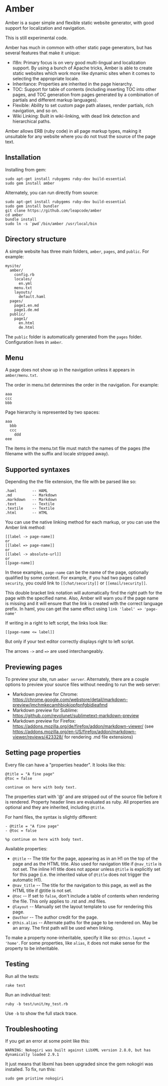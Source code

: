 Amber
===================================

Amber is a super simple and flexible static website generator, with good
support for localization and navigation.

This is still experimental code.

Amber has much in common with other static page generators, but has several
features that make it unique:

* I18n: Primary focus is on very good multi-lingual and localization support.
  By using a bunch of Apache tricks, Amber is able to create static websites
  which work   more like dynamic sites when it comes to selecting the
  appropriate locale.
* Inheritance: Properties are inherited in the page hierarchy.
* TOC: Support for table of contents (including inserting TOC into other pages,
  and TOC generation from pages generated by a combination of partials and
  different markup languages).
* Flexible: Ability to set custom page path aliases, render partials, rich
  navigation, and so on.
* Wiki Linking: Built in wiki-linking, with dead link detection and hierarchical paths.

Amber allows ERB (ruby code) in all page markup types, making it unsuitable for
any website where you do not trust the source of the page text.

Installation
---------------------------------

Installing from gem:

    sudo apt-get install rubygems ruby-dev build-essential
    sudo gem install amber

Alternately, you can run directly from source:

    sudo apt-get install rubygems ruby-dev build-essential
    sudo gem install bundler
    git clone https://github.com/leapcode/amber
    cd amber
    bundle install
    sudo ln -s `pwd`/bin/amber /usr/local/bin

Directory structure
---------------------------------

A simple website has three main folders, `amber`, `pages`, and `public`. For
example:

    mysite/
      amber/
        config.rb
        locales/
          en.yml
        menu.txt
        layouts/
          default.haml
      pages/
        page1.en.md
        page1.de.md
      public/
        page1/
          en.html
          de.html

The `public` folder is automatically generated from the `pages` folder.
Configuration lives in `amber`.

Menu
---------------------------------

A page does not show up in the navigation unless it appears in
`amber/menu.txt`.

The order in menu.txt determines the order in the navigation. For example:

    aaa
    ccc
    bbb

Page hierarchy is represented by two spaces:

    aaa
      bbb
      ccc
        ddd
    eee

The items in the menu.txt file must match the names of the pages (the filename
with the suffix and locale stripped away).

Supported syntaxes
---------------------------------

Depending the the file extension, the file with be parsed like so:

    .haml       -- HAML
    .md         -- Markdown
    .markdown   -- Markdown
    .text       -- Textile
    .textile    -- Textile
    .html       -- HTML

You can use the native linking method for each markup, or you can use the
Amber link method:

    [[label -> page-name]]
    or
    [[label => page-name]]
    or
    [[label -> absolute-url]]
    or
    [[page-name]]

In these examples, `page-name` can be the name of the page, optionally
qualified by some context. For example, if you had two pages called
`security`, you could link to `[[chat/security]]` or `[[email/security]]`.

This double bracket link notation will automatically find the right
path for the page with the specified name. Also, Amber will warn you if the page
name is missing and it will ensure that the link is created with the correct
language prefix. In haml, you can get the same effect using
`link 'label' => 'page-name'`

If writing in a right to left script, the links look like:

    [[page-name <= label]]

But only if your text editor correctly displays right to left script.

The arrows `->` and `=>` are used interchangeably.

Previewing pages
-------------------------------------

To preview your site, run `amber server`. Alternately, there are a couple
options to preview your source files without needing to run the web server:

* Markdown preview for Chrome: https://chrome.google.com/webstore/detail/markdown-preview/jmchmkecamhbiokiopfpnfgbidieafmd
* Markdown preview for Sublime: https://github.com/revolunet/sublimetext-markdown-preview
* Markdown preview for Firefox: https://addons.mozilla.org/de/firefox/addon/markdown-viewer/  (see https://addons.mozilla.org/en-US/firefox/addon/markdown-viewer/reviews/423328/ for rendering .md file extensions)

Setting page properties
---------------------------------

Every file can have a "properties header". It looks like this:

    @title = "A fine page"
    @toc = false

    continue on here with body text.

The properties start with '@' and are stripped out of the source file before it is rendered. Property header lines are evaluated as ruby. All properties are optional and they are inherited, including `@title`.

For haml files, the syntax is slightly different:

    - @title = "A fine page"
    - @toc = false

    %p continue on here with body text.

Available properties:

* `@title` -- The title for the page, appearing as in an H1 on the top of the page and as the HTML title. Also used for navigation title if `@nav_title` is not set. The inline H1 title does not appear unless `@title` is explicitly set for this page (i.e. the inherited value of `@title` does not trigger the automatic H1).
* `@nav_title` -- The title for the navigation to this page, as well as the HTML title if @title is not set.
* `@toc` -- If set to `false`, don't include a table of contents when rendering the file. This only applies to .rst and .md files.
* `@layout` -- Manually set the layout template to use for rendering this page.
* `@author` -- The author credit for the page.
* `@this.alias` -- Alternate paths for the page to be rendered on. May be an array. The first path will be used when linking.

To make a property none-inheritable, specify it like so: `@this.layout = 'home'`. For some properties, like `alias`, it does not make sense for the property to be inheritable.

Testing
-----------------------------------

Run all the tests:

    rake test

Run an individual test:

    ruby -b test/unit/my_test.rb

Use `-b` to show the full stack trace.

Troubleshooting
-----------------------------------

If you get an error at some point like this:

    WARNING: Nokogiri was built against LibXML version 2.8.0, but has dynamically loaded 2.9.1

It just means that libxml has been upgraded since the gem nokogiri was installed. To fix, run this:

    sudo gem pristine nokogiri


